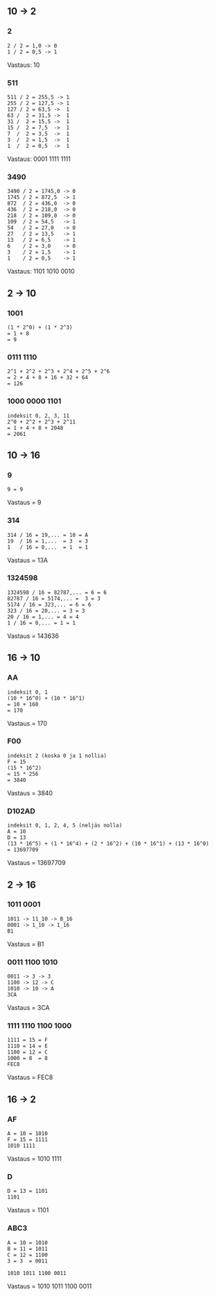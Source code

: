 ## 10 -> 2

### 2

```
2 / 2 = 1,0 -> 0
1 / 2 = 0,5 -> 1
```

Vastaus: 10

### 511

```
511 / 2 = 255,5 -> 1
255 / 2 = 127,5 -> 1
127 / 2 = 63,5 ->  1
63 /  2 = 31,5 ->  1
31 /  2 = 15,5 ->  1
15 /  2 = 7,5  ->  1
7  /  2 = 3,5  ->  1
3  /  2 = 1,5  ->  1
1  /  2 = 0,5  ->  1
```

Vastaus: 0001 1111 1111

### 3490

```
3490 / 2 = 1745,0 -> 0
1745 / 2 = 872,5  -> 1
872  / 2 = 436,0  -> 0
436  / 2 = 218,0  -> 0
218  / 2 = 109,0  -> 0
109  / 2 = 54,5   -> 1
54   / 2 = 27,0   -> 0
27   / 2 = 13,5   -> 1
13   / 2 = 6,5    -> 1
6    / 2 = 3,0    -> 0
3    / 2 = 1,5    -> 1
1    / 2 = 0,5    -> 1
```

Vastaus: 1101 1010 0010

## 2 -> 10

### 1001

```
(1 * 2^0) + (1 * 2^3)
= 1 + 8
= 9
```

### 0111 1110

```
2^1 + 2^2 + 2^3 + 2^4 + 2^5 + 2^6
= 2 + 4 + 8 + 16 + 32 + 64
= 126
```

### 1000 0000 1101

```
indeksit 0, 2, 3, 11
2^0 + 2^2 + 2^3 + 2^11
= 1 + 4 + 8 + 2048
= 2061
```

## 10 -> 16

### 9

```
9 = 9
```

Vastaus = 9

### 314

```
314 / 16 = 19,... = 10 = A
19  / 16 = 1,...  = 3  = 3
1   / 16 = 0,...  = 1  = 1
```

Vastaus = 13A

### 1324598

```
1324598 / 16 = 82787,... = 6 = 6
82787 / 16 = 5174,... =  3 = 3
5174 / 16 = 323,... = 6 = 6
323 / 16 = 20,... = 3 = 3
20 / 16 = 1,... = 4 = 4
1 / 16 = 0,... = 1 = 1
```

Vastaus = 143636

## 16 -> 10

### AA

```
indeksit 0, 1
(10 * 16^0) + (10 * 16^1)
= 10 + 160
= 170
```

Vastaus = 170

### F00

```
indeksit 2 (koska 0 ja 1 nollia)
F = 15
(15 * 16^2)
= 15 * 256
= 3840
```

Vastaus = 3840

### D102AD

```
indeksit 0, 1, 2, 4, 5 (neljäs nolla)
A = 10
D = 13
(13 * 16^5) + (1 * 16^4) + (2 * 16^2) + (10 * 16^1) + (13 * 16^0)
= 13697709
```

Vastaus = 13697709

## 2 -> 16

### 1011 0001

```
1011 -> 11_10 -> B_16
0001 -> 1_10 -> 1_16
B1
```

Vastaus = B1

### 0011 1100 1010

```
0011 -> 3 -> 3
1100 -> 12 -> C
1010 -> 10 -> A
3CA
```

Vastaus = 3CA

### 1111 1110 1100 1000

```
1111 = 15 = F
1110 = 14 = E
1100 = 12 = C
1000 = 8  = 8
FEC8
```

Vastaus = FEC8

## 16 -> 2

### AF

```
A = 10 = 1010
F = 15 = 1111
1010 1111
```

Vastaus = 1010 1111

### D

```
D = 13 = 1101
1101
```

Vastaus = 1101

### ABC3

```
A = 10 = 1010
B = 11 = 1011
C = 12 = 1100
3 = 3  = 0011

1010 1011 1100 0011
```

Vastaus = 1010 1011 1100 0011
